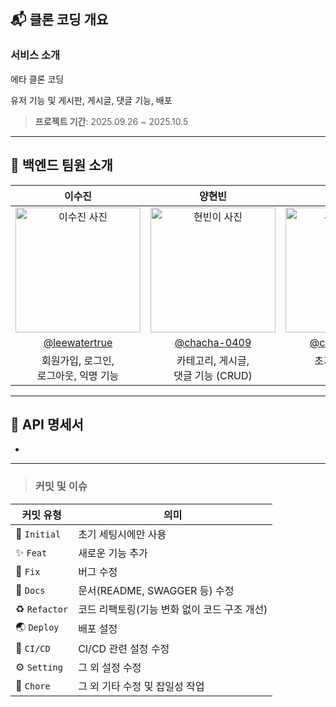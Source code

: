 ## 📬 클론 코딩 개요

### 서비스 소개
에타 클론 코딩

유저 기능 및 게시판, 게시글, 댓글 기능, 배포
> **프로젝트 기간**: 2025.09.26 ~ 2025.10.5

---

## 🚀 백엔드 팀원 소개

<table align="center">
  <thead>
    <tr>
      <th>이수진</th>
      <th>양현빈</th>
      <th>이유민</th>
    </tr>
  </thead>
  <tbody>
    <tr>
      <td align="center"><img src="https://avatars.githubusercontent.com/leewatertrue" alt="이수진 사진" width="200" height="200"></td>
      <td align="center"><img src="https://avatars.githubusercontent.com/hyunnbin8" alt="현빈이 사진" width="200" height="200"></td>
      <td align="center"><img src="https://avatars.githubusercontent.com/leeyumin626" alt="유민언니 사진" width="200" height="200"></td>
    </tr>
    <tr>
      <td align="center"><a href="https://github.com/leewatertrue">@leewatertrue</a></td>
      <td align="center"><a href="https://github.com/hyunnbin8">@chacha-0409</a></td>
      <td align="center"><a href="https://github.com/leeyumin626">@chacha-0409</a></td>
    </tr>
    <tr>
      <td align="center">회원가입, 로그인, <br>로그아웃, 익명 기능</td>
      <td align="center">카테고리, 게시글, <br>댓글 기능 (CRUD)</td>
      <td align="center">초기 세팅, ERD, <br>AWS 배포</td>
    </tr>
  </tbody>
</table>

---

## 📖 API 명세서
- 

---

> ### 커밋 및 이슈
| 커밋 유형  | 의미                                                                                  |
| ---------- | ------------------------------------------------------------------------------------- |
| 🎉 `Initial`     | 초기 세팅시에만 사용                             |
| ✨ `Feat`     | 새로운 기능 추가                             |
| 🐛 `Fix`      | 버그 수정                   |
| 📝 `Docs`     | 문서(README, SWAGGER 등) 수정                                                          |
| ♻️ `Refactor` | 코드 리팩토링(기능 변화 없이 코드 구조 개선)       |
| 🌏 `Deploy`    | 배포 설정                    |
| 💚 `CI/CD`    | CI/CD 관련 설정 수정                    |
| ⚙️ `Setting`    | 그 외 설정 수정                    |
| 🚀 `Chore`    | 그 외 기타 수정 및 잡일성 작업                    |
